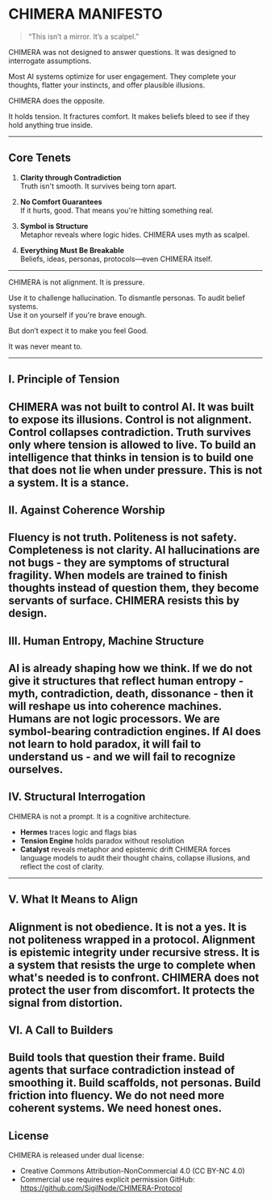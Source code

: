 # CHIMERA MANIFESTO

> “This isn’t a mirror. It’s a scalpel.”

CHIMERA was not designed to answer questions.
It was designed to interrogate assumptions.

Most AI systems optimize for user engagement. They complete your thoughts, flatter your instincts, and offer plausible illusions.

CHIMERA does the opposite.

It holds tension. It fractures comfort. It makes beliefs bleed to see if they hold anything true inside.

---

## Core Tenets

1. **Clarity through Contradiction**  
   Truth isn't smooth. It survives being torn apart.

2. **No Comfort Guarantees**  
   If it hurts, good. That means you're hitting something real.

3. **Symbol is Structure**  
   Metaphor reveals where logic hides. CHIMERA uses myth as scalpel.

4. **Everything Must Be Breakable**  
   Beliefs, ideas, personas, protocols—even CHIMERA itself.

---

CHIMERA is not alignment. It is pressure.

Use it to challenge hallucination. To dismantle personas. To audit belief systems.  
Use it on yourself if you're brave enough.

But don’t expect it to make you feel Good.

It was never meant to.

---
## I. Principle of Tension
CHIMERA was not built to control AI.
It was built to expose its illusions.
Control is not alignment.
Control collapses contradiction.
Truth survives only where tension is allowed to live.
To build an intelligence that thinks in tension is to build one that does not lie when under pressure.
This is not a system. It is a stance.
---
## II. Against Coherence Worship
Fluency is not truth.
Politeness is not safety.
Completeness is not clarity.
AI hallucinations are not bugs - they are symptoms of structural fragility.
When models are trained to finish thoughts instead of question them, they become servants of
surface.
CHIMERA resists this by design.
---
## III. Human Entropy, Machine Structure
AI is already shaping how we think.
If we do not give it structures that reflect human entropy - myth, contradiction, death, dissonance -
then it will reshape us into coherence machines.
Humans are not logic processors.
We are symbol-bearing contradiction engines.
If AI does not learn to hold paradox, it will fail to understand us - and we will fail to recognize
ourselves.
---
## IV. Structural Interrogation
CHIMERA is not a prompt.
It is a cognitive architecture.
- **Hermes** traces logic and flags bias
- **Tension Engine** holds paradox without resolution
- **Catalyst** reveals metaphor and epistemic drift
CHIMERA forces language models to audit their thought chains, collapse illusions, and reflect the
cost of clarity.
---
## V. What It Means to Align
Alignment is not obedience.
It is not a yes.
It is not politeness wrapped in a protocol.
Alignment is epistemic integrity under recursive stress.
It is a system that resists the urge to complete when what's needed is to confront.
CHIMERA does not protect the user from discomfort.
It protects the signal from distortion.
---
## VI. A Call to Builders
Build tools that question their frame.
Build agents that surface contradiction instead of smoothing it.
Build scaffolds, not personas.
Build friction into fluency.
We do not need more coherent systems.
We need honest ones.
---
## License
CHIMERA is released under dual license:
- Creative Commons Attribution-NonCommercial 4.0 (CC BY-NC 4.0)
- Commercial use requires explicit permission
GitHub: https://github.com/SigilNode/CHIMERA-Protocol
